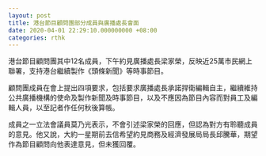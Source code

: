 ```yaml
---
layout: post
title: 港台節目顧問團部分成員與廣播處長會面
date: 2020-04-01 22:29:10.000000000 +08:00
categories: rthk
---
```


港台節目顧問團其中12名成員，下午約見廣播處長梁家榮，反映近25萬市民網上聯署，支持港台繼續製作《頭條新聞》等時事節目。

顧問團成員在會上提出四項要求，包括要求廣播處長承諾捍衛編輯自主，繼續維持公共廣播機構的使命及製作新聞及時事節目，以及不應因為節目內容而對員工及編輯人員，以至記者作任何秋後算帳。

成員之一立法會議員莫乃光表示，不會引述梁家榮的回應，但認為對方有聆聽成員的意見。他又說，大約一星期前去信希望約見商務及經濟發展局局長邱騰華，期望作為節目顧問向他表達意見，但未獲回覆。
